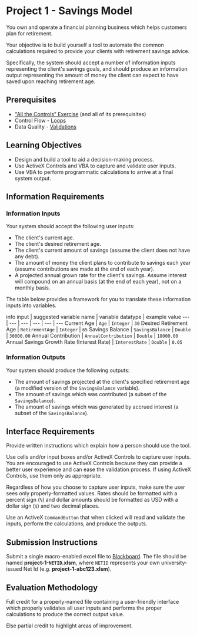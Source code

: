 # Project 1 - Savings Model

You own and operate a financial planning business which helps customers plan for retirement.

Your objective is to build yourself a tool to automate the common calculations required to provide your clients with retirement savings advice.

Specifically, the system should accept a number of information inputs representing the client's savings goals, and should produce an information output representing the amount of money the client can expect to have saved upon reaching retirement age.

## Prerequisites

  + ["All the Controls" Exercise](/exercises/all-the-controls/exercise.md) (and all of its prerequisites)
  + Control Flow - [Loops](/notes/visual-basic/loops.md)
  + Data Quality - [Validations](notes/visual-basic/datatypes.md)

## Learning Objectives

  + Design and build a tool to aid a decision-making process.
  + Use ActiveX Controls and VBA to capture and validate user inputs.
  + Use VBA to perform programmatic calculations to arrive at a final system output.







## Information Requirements

### Information Inputs

Your system should accept the following user inputs:

  + The client's current age.
  + The client's desired retirement age.
  + The client's current amount of savings (assume the client does not have any debt).
  + The amount of money the client plans to contribute to savings each year (assume contributions are made at the end of each year).
  + A projected annual grown rate for the client's savings. Assume interest will compound on an annual basis (at the end of each year), not on a monthly basis.

The table below provides a framework for you to translate these information inputs into variables.

info input | suggested variable name | variable datatype | example value
--- | ---  | ---  | ---  | ---  | ---
Current Age | `Age` | `Integer` | `30`
Desired Retirement Age | `RetirementAge` | `Integer` | `65`
Savings Balance | `SavingsBalance` | `Double` | `30000.00`
Annual Contribution | `AnnualContribution` | `Double` | `18000.00`
Annual Savings Growth Rate (Interest Rate) | `InterestRate` | `Double` | `0.05`

### Information Outputs

Your system should produce the following outputs:

  + The amount of savings projected at the client's specified retirement age (a modified version of the `SavingsBalance` variable).
  + The amount of savings which was contributed (a subset of the `SavingsBalance`).
  + The amount of savings which was generated by accrued interest (a subset of the `SavingsBalance`).

## Interface Requirements

Provide written instructions which explain how a person should use the tool.

Use cells and/or input boxes and/or ActiveX Controls to capture user inputs. You are encouraged to use ActiveX Controls because they can provide a better user experience and can ease the validation process. If using ActiveX Controls, use them only as appropriate.

Regardless of how you choose to capture user inputs, make sure the user sees only properly-formatted values. Rates should be formatted with a percent sign (`%`) and dollar amounts should be formatted as USD with a dollar sign (`$`) and two decimal places.

Use an ActiveX `CommandButton` that when clicked will read and validate the inputs, perform the calculations, and produce the outputs.



























## Submission Instructions

Submit a single macro-enabled excel file to [Blackboard](https://campus.georgetown.edu/webapps/assignment/uploadAssignment?content_id=_4454661_1&course_id=_745457_1&assign_group_id=&mode=cpview). The file should be named **project-1-`NETID`.xlsm**, where `NETID` represents your own university-issued Net Id (e.g. **project-1-abc123.xlsm**).

## Evaluation Methodology

Full credit for a properly-named file containing a user-friendly interface which properly validates all user inputs and performs the proper calculations to produce the correct output value.

Else partial credit to highlight areas of improvement.
